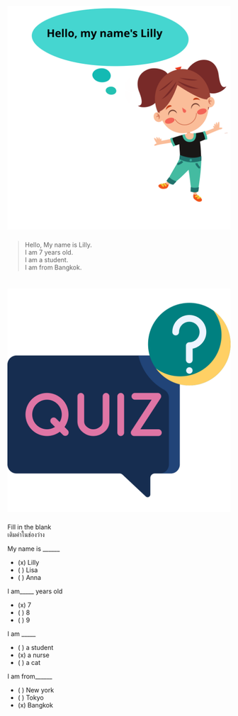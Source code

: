
# ![](/media/img/lessons__hello.svg) 

> Hello, My name is Lilly.  
> I am 7 years old.  
> I am a student.  
> I am from Bangkok.  

# ![icon](/media/icons/quiz.svg) 

<div class="title">Fill in the blank</div><div class="desc">เติมคำในช่องว่าง</div>

My name is ______
 - (x) Lilly
 - ( ) Lisa
 - ( ) Anna

I am_____ years old 
 - (x) 7
 - ( ) 8
 - ( ) 9

I am _____
 - ( ) a student
 - (x) a nurse
 - ( ) a cat

I am from______
 - ( ) New york
 - ( ) Tokyo
 - (x) Bangkok